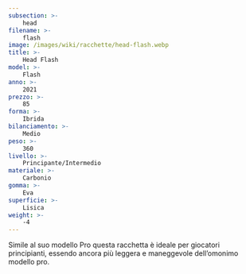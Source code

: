 ```yaml
---
subsection: >-
    head
filename: >-
    flash
image: /images/wiki/racchette/head-flash.webp
title: >-
    Head Flash
model: >-
    Flash
anno: >-
    2021
prezzo: >-
    85
forma: >-
    Ibrida
bilanciamento: >-
    Medio
peso: >-
    360
livello: >-
    Principante/Intermedio
materiale: >-
    Carbonio
gomma: >-
    Eva
superficie: >-
    Lisica
weight: >-
    -4
---
```

Simile al suo modello Pro questa racchetta è ideale per giocatori principianti, essendo ancora più leggera e maneggevole dell’omonimo modello pro.